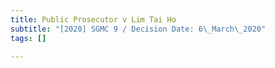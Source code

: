 ```yaml
---
title: Public Prosecutor v Lim Tai Ho
subtitle: "[2020] SGMC 9 / Decision Date: 6\_March\_2020"
tags: []

---
```

